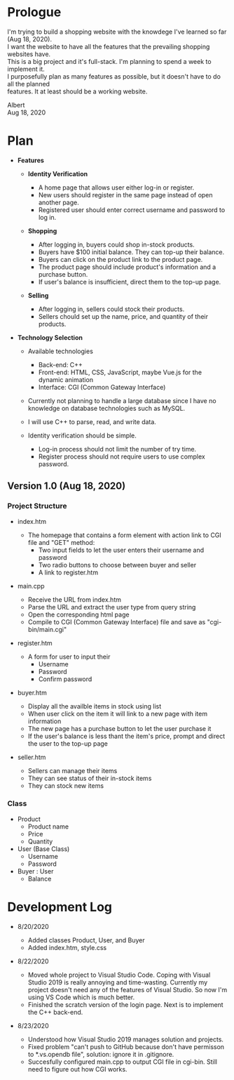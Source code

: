 # Prologue

I'm trying to build a shopping website with the knowdege I've learned so far (Aug 18, 2020).<br>
I want the website to have all the features that the prevailing shopping websites have.<br>
This is a big project and it's full-stack. I'm planning to spend a week to implement it.<br>
I purposefully plan as many features as possible, but it doesn't have to do all the planned <br>
features. It at least should be a working website.<br>

Albert<br>
Aug 18, 2020

# Plan

- **Features**

  - **Identity Verification**
      - A home page that allows user either log-in or register.
      - New users should register in the same page instead of open another page.
      - Registered user should enter correct username and password to log in.

  - **Shopping**
      - After logging in, buyers could shop in-stock products.
      - Buyers have $100 initial balance. They can top-up their balance.
      - Buyers can click on the product link to the product page.
      - The product page should include product's information and a purchase button.
      - If user's balance is insufficient, direct them to the top-up page.

  - **Selling**
    - After logging in, sellers could stock their products.
    - Sellers chould set up the name, price, and quantity of their products.

- **Technology Selection**

  - Available technologies
    - Back-end: C++
    - Front-end: HTML, CSS, JavaScript, maybe Vue.js for the dynamic animation
    - Interface: CGI (Common Gateway Interface)

  - Currently not planning to handle a large database since I have no knowledge on database
    technologies such as MySQL.
  
  - I will use C++ to parse, read, and write data.

  - Identity verification should be simple.
    - Log-in process should not limit the number of try time.
    - Register process should not require users to use complex password.

## Version 1.0 (Aug 18, 2020)
### Project Structure

- index.htm
  - The homepage that contains a form element with action link to CGI file and "GET" method:
    - Two input fields to let the user enters their username and password
    - Two radio buttons to choose between buyer and seller
    - A link to register.htm

- main.cpp
  - Receive the URL from index.htm
  - Parse the URL and extract the user type from query string
  - Open the corresponding html page
  - Compile to CGI (Common Gateway Interface) file and save as "cgi-bin/main.cgi"

- register.htm
  - A form for user to input their 
    - Username
    - Password
    - Confirm password

- buyer.htm
  - Display all the availble items in stock using list
  - When user click on the item it will link to a new page with item information
  - The new page has a purchase button to let the user purchase it
  - If the user's balance is less thant the item's price, prompt and direct the user to the top-up page

- seller.htm
  - Sellers can manage their items
  - They can see status of their in-stock items
  - They can stock new items

### Class
- Product
  - Product name
  - Price
  - Quantity
- User (Base Class)
  - Username
  - Password
- Buyer : User
  - Balance

# Development Log

- 8/20/2020
  - Added classes Product, User, and Buyer
  - Added index.htm, style.css

- 8/22/2020
  - Moved whole project to Visual Studio Code. Coping with Visual Studio 2019 is really annoying and time-wasting. Currently my project doesn't need any of the features of Visual Studio. So now I'm using VS Code which is much better.
  - Finished the scratch version of the login page. Next is to implement the C++ back-end.

- 8/23/2020
  - Understood how Visual Studio 2019 manages solution and projects.
  - Fixed problem <bold>"can't push to GitHub because don't have permisson to *.vs.opendb file"</bold>, solution: ignore it in .gitignore.
  - Succesfully configured main.cpp to output CGI file in cgi-bin. Still need to figure out how CGI works.
